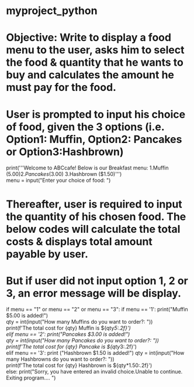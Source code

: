 # myproject_python
# Objective: Write to display a food menu to the user, asks him to select the food & quantity that he wants to buy and calculates the amount he must pay for the food.

# User is prompted to input his choice of food, given the 3 options (i.e. Option1: Muffin, Option2: Pancakes or Option3:Hashbrown) 

print('''Welcome to ABCcafe!
Below is our Breakfast menu:
1.Muffin ($5.00) 2.Pancakes ($3.00) 3.Hashbrown ($1.50)''')     
menu = input("Enter your choice of food: ")                    

# Thereafter, user is required to input the quantity of his chosen food. The below codes will calculate the total costs & displays total amount payable by user.
# But if user did not input option 1, 2 or 3, an error message will be display. 

if menu == "1" or menu == "2" or menu == "3":
    if menu == '1':
        print("Muffin $5.00 is added!")                     
        qty = int(input("How many Muffins do you want to order?: "))              
        print(f'The total cost for {qty} Muffin is ${qty*5:.2f}')                 
    elif menu == '2':
        print("Pancakes $3.00 is added!")     
        qty = int(input("How many Pancakes do you want to order?: "))             
        print(f'The total cost for {qty} Pancake is ${qty*3:.2f}')                
    elif menu == '3':
        print ("Hashbrown $1.50 is added!")
        qty = int(input("How many Hashbrowns do you want to order?: "))          
        print(f'The total cost for {qty} Hashbrown is ${qty*1.50:.2f}')                 
else: 
    print("Sorry, you have entered an invalid choice.Unable to continue. Exiting program.... ")   
